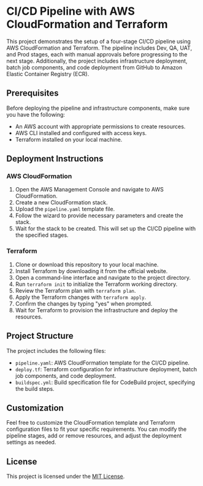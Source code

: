 # CI/CD Pipeline with AWS CloudFormation and Terraform

This project demonstrates the setup of a four-stage CI/CD pipeline using AWS CloudFormation and Terraform. The pipeline includes Dev, QA, UAT, and Prod stages, each with manual approvals before progressing to the next stage. Additionally, the project includes infrastructure deployment, batch job components, and code deployment from GitHub to Amazon Elastic Container Registry (ECR).

## Prerequisites

Before deploying the pipeline and infrastructure components, make sure you have the following:

- An AWS account with appropriate permissions to create resources.
- AWS CLI installed and configured with access keys.
- Terraform installed on your local machine.

## Deployment Instructions

### AWS CloudFormation

1. Open the AWS Management Console and navigate to AWS CloudFormation.
2. Create a new CloudFormation stack.
3. Upload the `pipeline.yaml` template file.
4. Follow the wizard to provide necessary parameters and create the stack.
5. Wait for the stack to be created. This will set up the CI/CD pipeline with the specified stages.

### Terraform

1. Clone or download this repository to your local machine.
2. Install Terraform by downloading it from the official website.
3. Open a command-line interface and navigate to the project directory.
4. Run `terraform init` to initialize the Terraform working directory.
5. Review the Terraform plan with `terraform plan`.
6. Apply the Terraform changes with `terraform apply`.
7. Confirm the changes by typing "yes" when prompted.
8. Wait for Terraform to provision the infrastructure and deploy the resources.

## Project Structure

The project includes the following files:

- `pipeline.yaml`: AWS CloudFormation template for the CI/CD pipeline.
- `deploy.tf`: Terraform configuration for infrastructure deployment, batch job components, and code deployment.
- `buildspec.yml`: Build specification file for CodeBuild project, specifying the build steps.

## Customization

Feel free to customize the CloudFormation template and Terraform configuration files to fit your specific requirements. You can modify the pipeline stages, add or remove resources, and adjust the deployment settings as needed.

## License

This project is licensed under the [MIT License](LICENSE).
